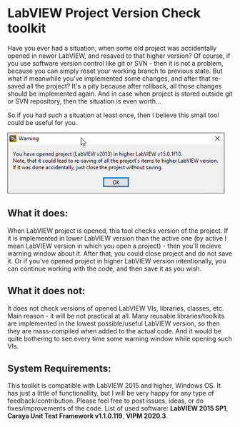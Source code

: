 # LabVIEW Project Version Check toolkit

Have you ever had a situation, when some old project was accidentally opened in newer LabVIEW, and resaved to that higher version?
Of course, if you use software version control like git or SVN - then it is not a problem, because you can simply reset your working branch to previous state. But what if meanwhile you've implemented some changes, and after that re-saved all the project? It's a pity because after rollback, all those changes should be implemented again. And in case when project is stored outside git or SVN repository, then the situation is even worth...

So if you had such a situation at least once, then I believe this small tool could be useful for you.

![Warning message](https://github.com/kosist/lv-project-version-check/blob/develop/vipm/Warning%20message.png)

## What it does:

When LabVIEW project is opened, this tool checks version of the project. If it is implemented in lower LabVIEW version than the active one (by active I mean LabVIEW version in which you open a project) - then you'll recieve warning window about it. After that, you could close project and do not save it. Or if you've opened project in higher LabVIEW version intentionally, you can continue working with the code, and then save it as you wish.

## What it does not:

It does not check versions of opened LabVIEW VIs, libraries, classes, etc. Main reason - it will be not practical at all. Many reusable libraries/toolkits are implemented in the lowest possible/useful LabVIEW version, so then they are mass-compiled when added to the actual code. And it would be quite bothering to see every time some warning window while opening such VIs.

## System Requirements:
This toolkit is compatible with LabVIEW 2015 and higher, Windows OS.
It has just a little of functionallity, but I will be very happy for any type of feedback/contribution. Please feel free to post issues, ideas, or do fixes/improvements of the code.
List of used software: **LabVIEW 2015 SP1**, **Caraya Unit Test Framework v1.1.0.119**, **VIPM 2020.3**.
